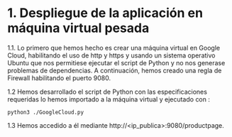 # 1. Despliegue de la aplicación en máquina virtual pesada 

 1.1. Lo primero que hemos hecho es crear una máquina virtual en Google Cloud, habilitando el uso de http y https y usando un sistema operativo Ubuntu que nos permitiese ejecutar el script de Python y no nos generase problemas de dependencias. A continuación, hemos creado una regla de Firewall habilitando el puerto 9080. 

1.2 Hemos desarrollado el script de Python con las especificaciones requeridas lo hemos importado a la máquina virtual y  ejecutado con  : 
```
python3 ./GoogleCloud.py 
```
1.3 Hemos accedido a él mediante http://<ip_publica>:9080/productpage.   

 

 

 
